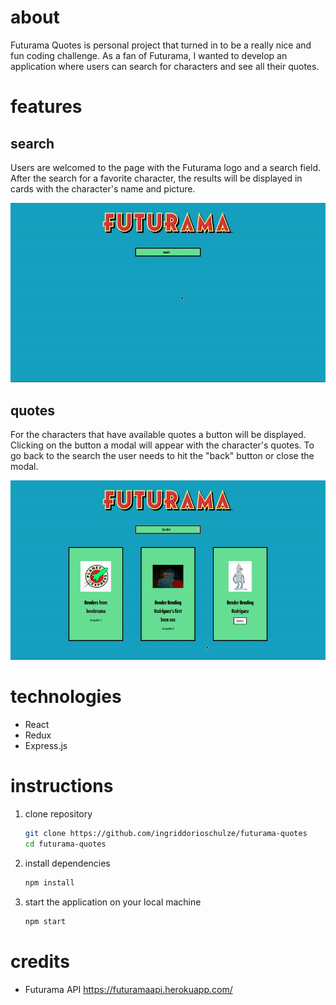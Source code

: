 # about

Futurama Quotes is personal project that turned in to be a really nice and fun coding challenge. As a fan of Futurama, I wanted to develop an application where users can search for characters and see all their quotes.

# features

## search

Users are welcomed to the page with the Futurama logo and a search field. After the search for a favorite character, the results will be displayed in cards with the character's name and picture.

![futurama quotes search gif](./assets/futurama-quotes1.gif)

## quotes

For the characters that have available quotes a button will be displayed. Clicking on the button a modal will appear with the character's quotes. To go back to the search the user needs to hit the "back" button or close the modal.

![futurama quotes search gif](./assets/futurama-quotes2.gif)

# technologies

- React
- Redux
- Express.js

# instructions

1.  clone repository

    ```bash
    git clone https://github.com/ingriddorioschulze/futurama-quotes
    cd futurama-quotes
    ```

2.  install dependencies

    ```bash
    npm install
    ```

3.  start the application on your local machine

    ```bash
    npm start
    ```

# credits

- Futurama API
  https://futuramaapi.herokuapp.com/
